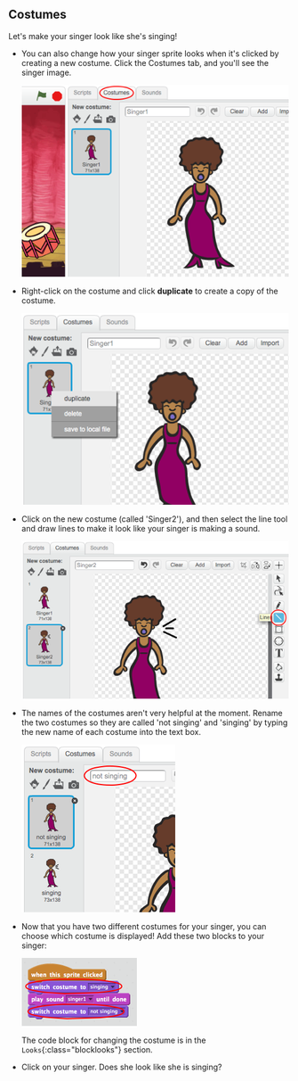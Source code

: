 ## Costumes

Let's make your singer look like she's singing!

+ You can also change how your singer sprite looks when it's clicked by creating a new costume. Click the Costumes tab, and you'll see the singer image.
    
    ![screenshot](images/band-singer-costume.png)

+ Right-click on the costume and click **duplicate** to create a copy of the costume.
    
    ![screenshot](images/band-singer-duplicate.png)

+ Click on the new costume (called 'Singer2'), and then select the line tool and draw lines to make it look like your singer is making a sound.
    
    ![screenshot](images/band-singer-click.png)

+ The names of the costumes aren't very helpful at the moment. Rename the two costumes so they are called 'not singing' and 'singing' by typing the new name of each costume into the text box.
    
    ![screenshot](images/band-singer-name.png)

+ Now that you have two different costumes for your singer, you can choose which costume is displayed! Add these two blocks to your singer:
    
    ![screenshot](images/band-looks.png)
    
    The code block for changing the costume is in the `Looks`{:class="blocklooks"} section.

+ Click on your singer. Does she look like she is singing?